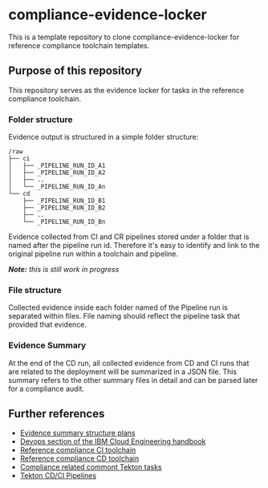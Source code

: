 # compliance-evidence-locker

This is a template repository to clone compliance-evidence-locker for reference compliance toolchain templates.

## Purpose of this repository

This repository serves as the evidence locker for tasks in the reference compliance toolchain.

### Folder structure

Evidence output is structured in a simple folder structure:

```
/raw
├── ci
│   ├── _PIPELINE_RUN_ID_A1
│   ├── _PIPELINE_RUN_ID_A2
│   ├── .. 
│   └── _PIPELINE_RUN_ID_An
└── cd
    ├── _PIPELINE_RUN_ID_B1
    ├── _PIPELINE_RUN_ID_B2
    ├── .. 
    └── _PIPELINE_RUN_ID_Bn
```

Evidence collected from CI and CR pipelines stored under a folder that is named after the pipeline run id. Therefore it's easy to identify and link to the original pipeline run within a toolchain and pipeline.

_**Note:** this is still work in progress_

### File structure

Collected evidence inside each folder named of the Pipeline run is separated within files. File naming should reflect the pipeline task that provided that evidence.

### Evidence Summary

At the end of the CD run, all collected evidence from CD and CI runs that are related to the deployment will be summarized in a JSON file. This summary refers to the other summary files in detail and can be parsed later for a compliance audit.

## Further references

* [Evidence summary structure plans](https://github.ibm.com/cocoa/board/issues/227)
* [Devops section of the IBM Cloud Engineering handbook](https://pages.github.ibm.com/CloudEngineering/system_architecture/devops/)
* [Reference compliance CI toolchain](https://github.ibm.com/one-pipeline/compliance-ci-toolchain)
* [Reference compliance CD toolchain](https://github.ibm.com/one-pipeline/compliance-cd-toolchain)
* [Compliance related commont Tekton tasks](https://github.ibm.com/one-pipeline/common-tekton-tasks)
* [Tekton CD/CI Pipelines](https://github.com/tektoncd/pipeline)
